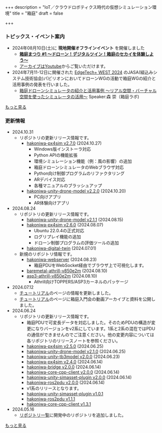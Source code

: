 +++
description = "IoT／クラウドロボティクス時代の仮想シミュレーション環境"
title = "箱庭"
draft = false

+++


### トピックス・イベント案内

- 2024年08月10日(土)に **現地開催オフラインイベント** を開催しました
  - **[箱庭まつり #1 〜ドローン！デジタルツイン！箱庭のセカイを体験しよう〜](https://hakoniwa.connpass.com/event/323118/)**
  - [アーカイブはYoutube](https://youtube.com/playlist?list=PLvZDKbhDfoh1EMBdcNBYH0RV1wSFJycW4&si=twOGQgIgvae_5MpR)からご覧いただけます。
- 2024年7月11-12日に開催された [EdgeTech+ WEST 2024](https://www.jasa.or.jp/etwest/) のJASA(組込みシステム技術協会)パビリオンにおいてドローンWGの活動で箱庭WGの紹介と活用事例の発表を行いました。
  - [箱庭ドローンシミュレータの紹介と活用事例 ～リアル空間・バーチャル空間を使ったシミュレータの活用～](https://f2ff.jp/introduction/9242?event_id=etexpo-west-2024)
  Speaker:森 崇（箱庭ラボ)

[もっと見る](topics)

### 更新情報
- 2024.10.31
  - リポジトリの更新リリース情報です。
    - [hakoniwa-px4sim v2.7.0](https://github.com/toppers/hakoniwa-px4sim/releases/tag/v2.7.0) (2024.10.27)
      - Windows版インストーラ対応
      - Python APIの機能拡張
      - 環境シミュレーション機能（例：風の影響）の追加
      - 箱庭ドローンシミュレータのWebブラウザ対応
      - Python向け制御プログラムのリファクタリング
      - ARデバイス対応
      - 各種マニュアルのブラッシュアップ
    - [hakoniwa-unity-drone-model v2.2.0](https://github.com/toppers/hakoniwa-unity-drone-model/releases/tag/v2.2.0) (2024.10.20)
      - PC向けアプリ
      - AR体験向けアプリ
- 2024.08.24
  - リポジトリの更新リリース情報です。
    - [hakoniwa-unity-drone-model v2.1.1](https://github.com/toppers/hakoniwa-unity-drone-model/releases/tag/v2.1.1) (2024.08.15)
    - [hakoniwa-px4sim v2.6.0](https://github.com/toppers/hakoniwa-px4sim/releases/tag/v2.6.0) (2024.08.07)
      - Ubuntu 22.0.4の正式対応
      - ログリプレイ機能の追加
      - ドローン制御プログラムの評価ツールの追加
    - [hakoniwa-digital-twin](https://github.com/toppers/hakoniwa-digital-twin/releases/tag/digital-twin-real-model) (2024.07.01)
  - 新規のリポジトリ情報です。
    - [hakoniwa-webserver](https://github.com/toppers/hakoniwa-webserver) (2024.08.23)
      - 箱庭PDUをWebSocket経由でブラウザ上で可視化します。
    - [baremetal-athrill-v850e2m](https://github.com/toppers/baremetal-athrill-v850e2m) (2024.08.10)
    - [asp3-athrill-v850e2m](https://github.com/toppers/asp3-athrill-v850e2m) (2024.08.10)
      - Athrill向けTOPPERS/ASP3カーネルのパッケージ
- 2024.07.12
  - [チュートリアル](/hakoniwa/tutorial/)のページの情報を更新しました。
  - [チュートリアル](/hakoniwa/tutorial/)のページに箱庭入門会の動画アーカイブと資料を公開しました。
- 2024.06.24
  - リポジトリの更新リリース情報です。
    - 箱庭PDUで可変長データを対応しました。そのためPDUの構造が変更になりバージョンをv2系にしています。1系と2系の混在ではPDUの通信ができませんのでご注意ください。他の変更内容については各リポジトリのリリースノートを参照ください。
    - [hakoniwa-px4sim v2.5.0](https://github.com/toppers/hakoniwa-px4sim/releases/tag/v2.5.0) (2024.06.25)
    - [hakoniwa-unity-drone-model v2.1.0](https://github.com/toppers/hakoniwa-unity-drone-model/releases/tag/v2.1.0) (2024.06.25)
    - [hakoniwa-unity-tb3model v2.0.0](https://github.com/toppers/hakoniwa-unity-tb3model/releases/tag/v2.0.0) (2024.06.23)
    - [hakoniwa-px4sim v2.4.0](https://github.com/toppers/hakoniwa-px4sim/releases/tag/v2.4.0) (2024.06.14)
    - [hakoniwa-bridge v2.0.0](https://github.com/toppers/hakoniwa-bridge/releases/tag/v2.0.0) (2024.06.14)
    - [hakoniwa-core-cpp-client v2.0.0](https://github.com/toppers/hakoniwa-core-cpp-client/releases/tag/v2.0.0) (2024.06.14)
    - [hakoniwa-unity-simasset-plugin v2.0.0](https://github.com/toppers/hakoniwa-unity-simasset-plugin/releases/tag/v2.0.0) (2024.06.14)
    - [hakoniwa-ros2pdu v2.0.0](https://github.com/toppers/hakoniwa-ros2pdu/releases/tag/v2.0.0) (2024.06.14)
    - v1系のリリースとなります。
    - [hakoniwa-unity-simasset-plugin v1.0.1](https://github.com/toppers/hakoniwa-unity-simasset-plugin/releases/tag/v1.0.1)
    - [hakoniwa-ros2pdu v1.1.1](https://github.com/toppers/hakoniwa-ros2pdu/releases/tag/v1.1.1)
    - [hakoniwa-core-cpp-client v1.3.1](https://github.com/toppers/hakoniwa-core-cpp-client/releases/tag/v1.3.1)
- 2024.05.16
  - [リポジトリ一覧](/hakoniwa/repositories/)に開発中のリポジトリを追加しました。

[もっと見る](update)
